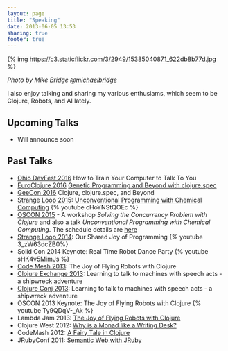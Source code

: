 ```yaml
---
layout: page
title: "Speaking"
date: 2013-06-05 13:53
sharing: true
footer: true
---
```


{% img https://c3.staticflickr.com/3/2949/15385040871_622db8b77d.jpg %}

_Photo by Mike Bridge [@michaelbridge](https://twitter.com/michaelbridge)_

I also enjoy talking and sharing my various enthusiams, which seem to
be Clojure, Robots, and AI lately.

## Upcoming Talks
* Will announce soon


## Past Talks
* [Ohio DevFest 2016](https://ohiodevfest.com/) How to Train Your Computer to Talk To You
* [EuroClojure 2016](http://euroclojure.org/) [Genetic Programming and Beyond with clojure.spec](https://www.youtube.com/watch?v=xvk-Gnydn54&t=7s)
* [GeeCon 2016](http://2016.geecon.cz) Clojure, clojure.spec, and Beyond
* [Strange Loop 2015](https://thestrangeloop.com/): [Unconventional Programming with Chemical Computing](http://www.thestrangeloop.com/2015/unconventional-programming-with-chemical-computing.html) {% youtube cHoYNStQOEc %}
* [OSCON 2015](http://www.oscon.com/open-source-2015) - A workshop _Solving the Concurrency Problem with Clojure_ and also a talk _Unconventional Programming with Chemical Computing_. The schedule details are [here](http://www.oscon.com/open-source-2015/public/schedule/speaker/154757)
* [Strange Loop 2014](https://thestrangeloop.com/): Our Shared Joy of Programming {% youtube 3_zW63dcZB0%}
* Solid Con 2014 Keynote: Real Time Robot Dance Party {% youtube sHK4v5MimJs %}
* [Code Mesh 2013](http://codemesh.io/): The Joy of Flying Robots with Clojure
* [Clojure Exchange 2013](http://skillsmatter.com/event/java-jee/clojure-exchange-2013): Learning to talk to machines with speech acts - a shipwreck adventure
* [Clojure Conj 2013](http://clojure-conj.org/): Learning to talk to
  machines with speech acts - a shipwreck adventure
* OSCON 2013 Keynote: The Joy of Flying Robots with Clojure
{% youtube Ty9QDqV-_Ak %}
* Lambda Jam 2013: [The Joy of Flying Robots with Clojure](http://www.infoq.com/presentations/clojure-robots)
* Clojure West 2012: [Why is a Monad like a Writing Desk?]( http://www.infoq.com/presentations/Why-is-a-Monad-Like-a-Writing-Desk)
* CodeMash 2012: [A Fairy Tale in Clojure](http://www.slideshare.net/gigasquidcm/fairy-taleclojure)
* JRubyConf 2011:
  [Semantic Web with JRuby](https://github.com/gigasquid/Presentations/blob/master/SemanticWebJRuby.pdf)

